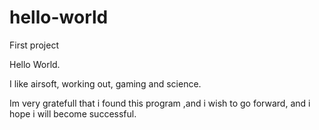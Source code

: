 # hello-world
First project

Hello World.

I like airsoft, working out, gaming and science.

Im very gratefull that i found this program ,and i wish to go forward, and i hope i will become successful.
